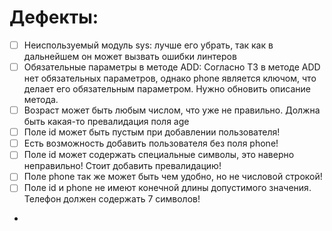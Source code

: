 # Дефекты:

- [ ] Неиспользуемый модуль sys: лучше его убрать, так как в дальнейшем он может вызвать ошибки линтеров
- [ ] Обязательные параметры в методе ADD: Согласно ТЗ в методе ADD нет обязательных параметров, однако phone является ключом, что делает его обязательным параметром. Нужно обновить описание метода.
- [ ] Возраст может быть любым числом, что уже не правильно. Должна быть какая-то превалидация поля age
- [ ] Поле id может быть пустым при добавлении пользователя!
- [ ] Есть возможность добавить пользователя без поля phone!
- [ ] Поле id может содержать специальные символы, это наверно неправильно! Стоит добавить превалидацию!
- [ ] Поле phone так же может быть чем удобно, но не числовой строкой!
- [ ] Поле id и phone не имеют конечной длины допустимого значения. Телефон должен содержать 7 символов!
- 